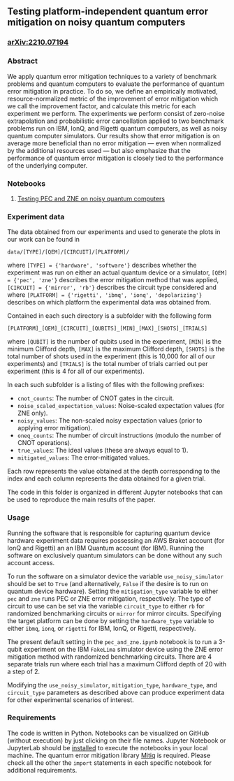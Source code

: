 ## Testing platform-independent quantum error mitigation on noisy quantum computers

### [arXiv:2210.07194](https://arxiv.org/abs/2210.07194)

### Abstract

We apply quantum error mitigation techniques to a variety of benchmark problems
and quantum computers to evaluate the performance of quantum error mitigation in
practice. To do so, we define an empirically motivated, resource-normalized
metric of the improvement of error mitigation which we call the improvement
factor, and calculate this metric for each experiment we perform.  The
experiments we perform consist of zero-noise extrapolation and probabilistic
error cancellation applied to two benchmark problems run on IBM, IonQ, and
Rigetti quantum computers, as well as noisy quantum computer simulators. Our
results show that error mitigation is on average more beneficial than no error
mitigation — even when normalized by the additional resources used — but also
emphasize that the performance of quantum error mitigation is closely tied to
the performance of the underlying computer.

### Notebooks
1. [Testing PEC and ZNE on noisy quantum computers](https://github.com/unitaryfoundation/research/blob/master/qem-on-hardware/pec_and_zne.ipynb)

### Experiment data

The data obtained from our experiments and used to generate the plots in our work can be found in

```
data/[TYPE]/[QEM]/[CIRCUIT]/[PLATFORM]/
```

where `[TYPE] = {'hardware', 'software'}` describes whether the experiment was
run on either an actual quantum device or a simulator, `[QEM] = {'pec', 'zne'}`
describes the error mitigation method that was applied, `[CIRCUIT] = {'mirror',
'rb'}` describes the circuit type considered and where `[PLATFORM] = {'rigetti',
'ibmq', 'ionq', 'depolarizing'}` describes on which platform the experimental
data was obtained from.

Contained in each such directory is a subfolder with the following form

```
[PLATFORM]_[QEM]_[CIRCUIT]_[QUBITS]_[MIN]_[MAX]_[SHOTS]_[TRIALS]
```

where `[QUBIT]` is the number of qubits used in the experiment, `[MIN]` is the
minimum Clifford depth, `[MAX]` is the maximum Clifford depth, `[SHOTS]` is the
total number of shots used in the experiment (this is 10,000 for all of our
experiments) and `[TRIALS]` is the total number of trials carried out per
experiment (this is 4 for all of our experiments).

In each such subfolder is a listing of files with the following prefixes:

- `cnot_counts`: The number of CNOT gates in the circuit.
- `noise_scaled_expectation_values`: Noise-scaled expectation values (for ZNE only).
- `noisy_values`: The non-scaled noisy expectation values (prior to applying error mitigation).
- `oneq_counts`: The number of circuit instructions (modulo the number of CNOT operations).
- `true_values`: The ideal values (these are always equal to 1).
- `mitigated_values`: The error-mitigated values. 

Each row represents the value obtained at the depth corresponding to the index
and each column represents the data obtained for a given trial.

The code in this folder is organized in different Jupyter notebooks that can be
used to reproduce the main results of the paper.

### Usage

Running the software that is responsible for capturing quantum device hardware
experiment data requires possessing an AWS Braket account (for IonQ and Rigetti)
an an IBM Quantum account (for IBM).  Running the software on exclusively
quantum simulators can be done without any such account access. 

To run the software on a simulator device the variable `use_noisy_simulator`
should be set to `True` (and alternatively, `False` if the desire is to run on
quantum device hardware). Setting the `mitigation_type` variable to either `pec`
and `zne` runs PEC or ZNE error mitigation, respectively. The type of circuit to
use can be set via the variable `circuit_type` to either `rb` for randomized
benchmarking circuits or `mirror` for mirror circuits. Specifying the target
platform can be done by setting the `hardware_type` variable to either `ibmq`,
`ionq`, or `rigetti` for IBM, IonQ, or Rigetti, respectively.

The present default setting in the `pec_and_zne.ipynb` notebook is to run a
3-qubit experiment on the IBM `FakeLima` simulator device using the ZNE error
mitigation method with randomized benchmarking circuits. There are 4 separate
trials run where each trial has a maximum Clifford depth of 20 with a step of 2.

Modifying the `use_noisy_simulator`, `mitigation_type`, `hardware_type`, and
`circuit_type` parameters as described above can produce experiment data for
other experimental scenarios of interest.

### Requirements
The code is written in Python. Notebooks can be visualized on GitHub (without
execution) by just clicking on their file names.  Jupyter Notebook or JupyterLab
should be [installed](https://jupyter.org/install) to execute the notebooks in
your local machine.  The quantum error mitigation library
[Mitiq](https://github.com/unitaryfoundation/mitiq) is required. Please check all the
other the `import` statements in each specific notebook for additional
requirements.
